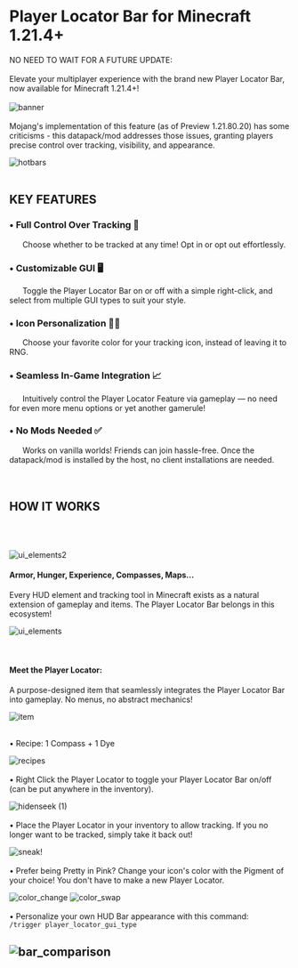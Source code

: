 # Player Locator Bar for Minecraft 1.21.4+
NO NEED TO WAIT FOR A FUTURE UPDATE:
<br />
<br />
Elevate your multiplayer experience with the brand new Player Locator Bar, now available for Minecraft 1.21.4+! 
<br />
<br />
![banner](https://github.com/user-attachments/assets/cdc85e86-1924-4758-bac0-f039dda031da)
<br />
<br />
Mojang's implementation of this feature (as of Preview 1.21.80.20) has some criticisms - this datapack/mod addresses those issues, granting players precise control over tracking, visibility, and appearance.
<br />

![hotbars](https://github.com/user-attachments/assets/824e8baf-8583-4124-957b-fd1dbd6130c5)
<br />
<br />
## **KEY FEATURES**
### • Full Control Over Tracking 🧭
&nbsp;&nbsp;&nbsp;&nbsp;&nbsp;&nbsp;Choose whether to be tracked at any time! Opt in or opt out effortlessly.
### • Customizable GUI 🖥
&nbsp;&nbsp;&nbsp;&nbsp;&nbsp;&nbsp;Toggle the Player Locator Bar on or off with a simple right-click, and select from multiple GUI types to suit your style.
### • Icon Personalization 💛💜
&nbsp;&nbsp;&nbsp;&nbsp;&nbsp;&nbsp;Choose your favorite color for your tracking icon, instead of leaving it to RNG.
### • Seamless In-Game Integration 📈
&nbsp;&nbsp;&nbsp;&nbsp;&nbsp;&nbsp;Intuitively control the Player Locator Feature via gameplay — no need for even more menu options or yet another gamerule!
### • No Mods Needed ✅
&nbsp;&nbsp;&nbsp;&nbsp;&nbsp;&nbsp;Works on vanilla worlds! Friends can join hassle-free. Once the datapack/mod is installed by the host, no client installations are needed.
<br />
<br />
<br />
## **HOW IT WORKS**
<br />
<br />

![ui_elements2](https://github.com/user-attachments/assets/31c416a8-063c-4b71-ae16-bfd549cef791)
#### Armor, Hunger, Experience, Compasses, Maps...
Every HUD element and tracking tool in Minecraft exists as a natural extension of gameplay and items. The Player Locator Bar belongs in this ecosystem!
<br />

![ui_elements](https://github.com/user-attachments/assets/4d71e379-f9b7-457b-b952-17ae0c4b35ef)
<br />
<br />
<br />
#### Meet the Player Locator:
A purpose-designed item that seamlessly integrates the Player Locator Bar into gameplay. No menus, no abstract mechanics!
<br />

![item](https://github.com/user-attachments/assets/6aad290d-e033-4ed3-b07f-6cd151b33e0c)
<br />
<br />

• Recipe: 1 Compass + 1 Dye
<br />

![recipes](https://github.com/user-attachments/assets/0b912ec8-0182-45be-8f6e-871fde99cbdb)
<br />
<br />
• Right Click the Player Locator to toggle your Player Locator Bar on/off (can be put anywhere in the inventory).
<br />

![hidenseek (1)](https://github.com/user-attachments/assets/ccd6be27-ca72-46f9-bcf8-b59dd5d5c958)
<br />
<br />
• Place the Player Locator in your inventory to allow tracking. If you no longer want to be tracked, simply take it back out!
<br />

![sneak!](https://github.com/user-attachments/assets/718fd02c-0c06-4c89-916c-27ab012bd1e0)
<br />
<br />
• Prefer being Pretty in Pink? Change your icon's color with the Pigment of your choice! You don't have to make a new Player Locator.
<br />

![color_change](https://github.com/user-attachments/assets/700f1ccd-e94f-4896-9ab5-19ae54e00a6c)
![color_swap](https://github.com/user-attachments/assets/a929082c-2300-4c00-babd-51c8bc7765ab)
<br />
<br />
• Personalize your own HUD Bar appearance with this command:
<br />
```/trigger player_locator_gui_type```
<br />

![bar_comparison](https://github.com/user-attachments/assets/c3cd74c0-ecfc-4d46-8997-7608afe7b34f)
<br />
<br />
----

